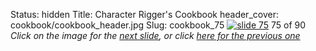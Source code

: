 Status: hidden
Title: Character Rigger's Cookbook
header_cover: cookbook/cookbook_header.jpg
Slug: cookbook_75
[![slide 75](https://dl.dropboxusercontent.com/u/2977490/presentations/cookbook/img75.jpg)](cookbook_76)
75 of 90
_Click on the image for the [next slide](cookbook_76), or click [here for the previous one](cookbook_74)_
